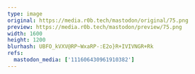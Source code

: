 ```yaml
---
type: image
original: https://media.r0b.tech/mastodon/original/75.png
preview: https://media.r0b.tech/mastodon/preview/75.png
width: 1600
height: 1200
blurhash: UBFO_kVXV@RP~WxaRP-:E2o}R+IVIVNGR+Rk
refs:
  mastodon_media: ['111606430961910382']
---
```



